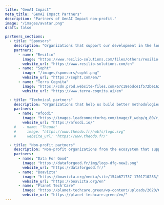 ```yaml
---
title: "GenAI Impact"
meta_title: "GenAI Impact Partners"
description: "Partners of GenAI Impact non-profit."
image: "/images/avatar.png"
draft: false

partners_sections:
  - title: "Sponsors"
    description: "Organizations that support our development in the long term."
    partners:
      - name: "Resilio"
        image: "https://www.resilio-solutions.com/files/others/resilio-header.svg"
        website_url: "https://www.resilio-solutions.com/en"
      - name: "Sopht"
        image: "/images/sponsors/sopht.png"
        website_url: "https://sopht.com/en/"
      - name: "Terra Cognita"
        image: "https://cdn.prod.website-files.com/67c18ebdce1f572be162abcd/67c1d324695f826cfc71a7e4_TerraCognita_logo-p-500.png"
        website_url: "https://www.terra-cognita.ai/en"

  - title: "Technical partners"
    description: "Organizations that help us build better methodologies and tools."
    partners:
      - name: "Afoodi"
        image: "https://images.leadconnectorhq.com/image/f_webp/q_80/r_1200/u_https://assets.cdn.filesafe.space/Nmj0pJdt5x3T50oD9Y7c/media/68138295855ee9aa0779c7d9.png"
        website_url: "https://afoodi.io/"
    #   - name: "Theodo"
    #     image: "https://www.theodo.fr/hubfs/logo.svg"
    #     website_url: "https://www.theodo.fr/"

  - title: "Non-profit partners"
    description: "Non-profit organizations from the ecosystem that support us."
    partners:
      - name: "Data For Good"
        image: "https://dataforgood.fr/img/logo-dfg-new2.png"
        website_url: "https://dataforgood.fr/"
      - name: "Boavizta"
        image: "https://boavizta.org/media/site/154b671737-1701710233/logo_color.svg"
        website_url: "https://boavizta.org/en"
      - name: "Planet Tech'Care"
        image: "https://planet-techcare.green/wp-content/uploads/2020/09/logo.svg"
        website_url: "https://planet-techcare.green/en/"
---
```

